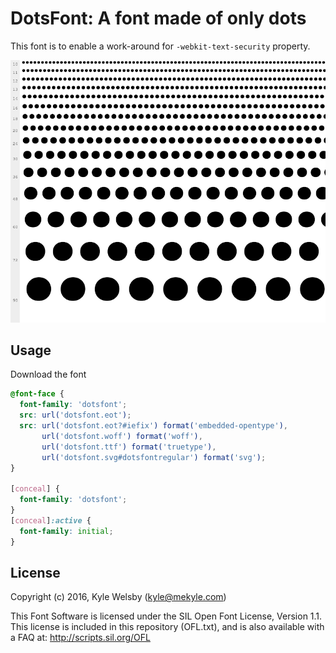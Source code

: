 DotsFont: A font made of only dots
===
This font is to enable a work-around for `-webkit-text-security` property.

![Preview](./dotsfont.png)

Usage
---

Download the font

```css
@font-face {
  font-family: 'dotsfont';
  src: url('dotsfont.eot');
  src: url('dotsfont.eot?#iefix') format('embedded-opentype'),
       url('dotsfont.woff') format('woff'),
       url('dotsfont.ttf') format('truetype'),
       url('dotsfont.svg#dotsfontregular') format('svg');
}

[conceal] {
  font-family: 'dotsfont';
}
[conceal]:active {
  font-family: initial;
}
```

License
---

Copyright (c) 2016, Kyle Welsby (kyle@mekyle.com)

This Font Software is licensed under the SIL Open Font License, Version 1.1. This license is included in this repository (OFL.txt), and is also available with a FAQ at: http://scripts.sil.org/OFL